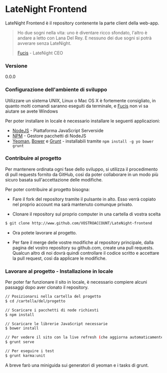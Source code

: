 # LateNight Frontend

LateNight Frontend è il repository contenente la parte client della web-app. 


> Ho due sogni nella vita: uno è diventare ricco sfondato,
> l'altro è andare a letto con Lana Del Rey.
> E nessuno dei due sogni si potrà avverare senza LateNight. 
> 
> [Fucis] - LateNight CEO


### Versione
0.0.0

### Configurazione dell'ambiente di sviluppo

Utilizzare un sistema UNIX, Linux o Mac OS X è fortemente consigliato, 
in quanto molti comandi saranno eseguiti da terminale, e [Fucis] non vi sa aiutare
se avete Windows

Per poter installare in locale è necessario installare le seguenti applicazioni:
* [NodeJS] - Piattaforma JavaScript Serverside
* [NPM] - Gestore pacchetti di NodeJS
* [Yeoman], [Bower] e [Grunt] - installabili tramite `npm install -g yo bower grunt`

### Contribuire al progetto

Per mantenere ordinata ogni fase dello sviluppo, si utilizza
il procedimento di pull requests fornito da GitHub,
così da poter collaborare in un modo più sicuro basata sull'accettazione delle modifiche.

Per poter contribuire al progetto bisogna:
* Fare il fork del repository tramite il pulsante in alto.
Esso verrà copiato nel proprio account ma sarà mantenuto comunque privato.

* Clonare il repository sul proprio computer in una cartella di vostra scelta
```sh
$ git clone http://www.github.com/VOSTROACCOUNT/LateNight-frontend
```

* Ora potete lavorare al progetto. 


* Per fare il merge delle vostre modifiche al repository principale,
dalla pagina del vostro repository su github.com, create una pull requests.
Qualcun altro di noi dovrà quindi controllare il codice scritto e accettare la pull request,
così da applicare le modifiche.

### Lavorare al progetto - Installazione in locale

Per poter far funzionare il sito in locale, è necessario compiere alcuni passaggi dopo aver clonato il repository.

```sh
// Posizionarsi nella cartella del progetto
$ cd /cartella/del/progetto

// Scaricare i pacchetti di node richiesti
$ npm install

// Scaricare le librerie JavaScript necessarie
$ bower install

// Per vedere il sito con la live refresh (che aggiorna automaticamente quando salvate un file)
$ grunt serve

// Per eseguire i test
$ grunt karma:unit
```

A breve farò una miniguida sui generatori di yeoman e i tasks di grunt.

[Fucis]:http://alessandrofusco.co
[NodeJS]:https://nodejs.org/
[NPM]:https://www.npmjs.com/
[Yeoman]:http://yeoman.io/
[Bower]:http://bower.io/
[Grunt]:http://gruntjs.com
